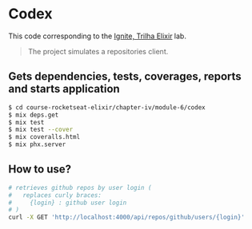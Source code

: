 # Codex

This code corresponding to the [Ignite, Trilha Elixir](https://app.rocketseat.com.br/ignite/elixir/) lab.

> The project simulates a repositories client.

## Gets dependencies, tests, coverages, reports and starts application

```bash
$ cd course-rocketseat-elixir/chapter-iv/module-6/codex
$ mix deps.get
$ mix test
$ mix test --cover
$ mix coveralls.html
$ mix phx.server
```

## How to use?

```bash
# retrieves github repos by user login (
#   replaces curly braces:
#     {login} : github user login
# )
curl -X GET 'http://localhost:4000/api/repos/github/users/{login}'
```
